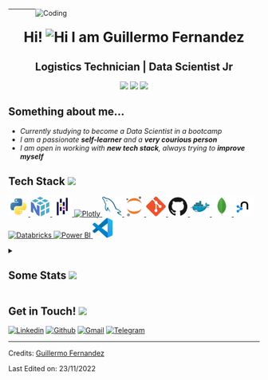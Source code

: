 <!-- Image -->
<picture> <img alt="Coding" src="https://user-images.githubusercontent.com/110403753/196526729-72e5196b-7b20-4d63-8c9e-ce78010e159a.gif" align="right" style="width:450px;heigth:450px;"> </picture>

***
<!-- Greeting -->
<h1 align="center"> 
Hi! 
<picture> <img alt="Hi" src="https://user-images.githubusercontent.com/110403753/198710450-57a3dcf1-8124-400d-9b8f-81a3ad993ec7.gif" width="30px"> </picture>
I am Guillermo Fernandez
</h1>

<!-- Profession and Badges -->
<h2 align="center">
Logistics Technician | Data Scientist Jr
</h2>

<p align="center">
  <picture> <img src="https://img.shields.io/badge/Age-35-brightgreen?style=flat"> </picture>
  <picture> <img src="https://img.shields.io/badge/Lives-Argentina-brightgreen?style=flat"> </picture>
  <picture> <img src="https://img.shields.io/badge/Languages-Spanish%20%26%20English-brightgreen?style=flat"> </picture>
</p>

<h2>
Something about me...
</h2> 

* *Currently studying to become a Data Scientist in a bootcamp*  
* *I am a passionate **self-learner** and a **very courious person***
* *I am open in working with **new tech stack**, always trying to **improve myself***  

<!-- Links of each tool -->
<h2>
Tech Stack
<picture> <img src = "https://i.giphy.com/media/QssGEmpkyEOhBCb7e1/giphy.webp" width="40px"> </picture>
</h2>

<a href="https://www.python.org" target="Python"> <img alt="Python" src="https://raw.githubusercontent.com/devicons/devicon/master/icons/python/python-original.svg" alt="python" style="width:40px;height:40px;"> </a> 
<a href="https://numpy.org/" target="Numpy"> <img alt="Numpy" src="https://github.com/devicons/devicon/blob/master/icons/numpy/numpy-original.svg" alt="Numpy" style="width:40px;height:40px;"> </a>
<a href="https://pandas.pydata.org/" target="Pandas"> <img alt="Pandas" src="https://github.com/devicons/devicon/blob/master/icons/pandas/pandas-original.svg" alt="Pandas" style="width:40px;height:40px;"> </a>
<a href="https://plotly.com/" target="Plotly"> <img alt="Plotly" src="https://img.shields.io/badge/Plotly-239120?style=for-the-badge&logo=plotly&logoColor=white"> </a>
<a href="https://www.mysql.com/" target="MySQL"> <img alt="MySQL" src="https://github.com/devicons/devicon/blob/master/icons/mysql/mysql-original.svg" alt="MySQL" style="width:40px;height:40px;"> </a>
<a href="https://jupyter.org/" target="Jupyter"> <img alt="Jupyter" src="https://github.com/devicons/devicon/blob/master/icons/jupyter/jupyter-original.svg" alt="Jupyter" style="width:40px;height:40px;"> </a>
<a href="https://git-scm.com/" target="Git"> <img alt="git" src="https://github.com/devicons/devicon/blob/master/icons/git/git-original.svg" alt="git" style="width:40px;height:40px;"> </a>
<a href="https://github.com/" target="Github"> <img alt="github" src="https://github.com/devicons/devicon/blob/master/icons/github/github-original.svg" alt="github" style="width:40px;height:40px;"> </a>
<a href="https://www.docker.com" target="Docker"> <img alt="Docker" src="https://github.com/devicons/devicon/blob/master/icons/docker/docker-original.svg" alt="docker" style="width:40px;height:40px;"> </a> 
<a href="https://www.mongodb.com" target="MongoDB"> <img alt="MongoDB" src="https://github.com/devicons/devicon/blob/master/icons/mongodb/mongodb-original.svg" alt="mongoDB" style="width:40px;height:40px;"> </a>
<a href="https://neo4j.com" target="Neo4j"> <img alt="Neo4j" src="https://github.com/devicons/devicon/blob/master/icons/neo4j/neo4j-original.svg" alt="neo4j" style="width:40px;height:40px;"> </a>
<a href="https://www.databricks.com" target="Databricks"> <img alt="Databricks" src="https://img.shields.io/badge/Databricks-FF3621?style=for-the-badge&logo=databricks&logoColor=white"> </a>
<a href="https://powerbi.microsoft.com" target="Power BI"> <img alt="Power BI" src="https://img.shields.io/badge/PowerBI-yellow?style=for-the-badge&logo=powerbi&logoColor=white"> </a>
<a href="https://code.visualstudio.com/" target="Visual Studio Code"> <img alt="VSC" src="https://github.com/devicons/devicon/blob/master/icons/vscode/vscode-original.svg" alt="VSC" style="width:40px;height:40px;"> </a>

<!-- User stats -->
<details> <summary> <h2> 
Some Stats 
<picture> <img src = "https://user-images.githubusercontent.com/110403753/198710768-f6ec7333-b113-4b7a-8b31-df53ef0abe6d.gif" width="40px"> </picture>
</h2> </summary> 

<img Title="Github Stats" alt="Github Stats" src="https://github-readme-stats.vercel.app/api?username=fernandezguille&show_icons=true&count_private=true&theme=tokyonight" style="height:200px;">
<!<img Title="Most used Languages" alt="Most used Languages" src="https://github-readme-stats.vercel.app/api/top-langs/?username=fernandezguille" style="height:200px;">
<img Title="Typing Speed" alt="Typing Speed" src="https://www.ratatype.com/certificates/en/es/0/4/2/4966042.webp?1667340237" style="height:200px;"> 
</details>


<!-- Contact info -->
<h2>
Get in Touch!
<picture> <img src = "https://media.giphy.com/media/6wcBC9tsubD5jrDL6g/giphy.gif" width="80px"> </picture>
</h2>

<a href="https://www.linkedin.com/in/fernandezguillermo"><img alt="Linkedin" title="Connect with me" src="https://img.shields.io/badge/Linkedin-0077B5?style=flat&logo=linkedin&logoColor=white"></a>
<a href="https://github.com/Fernandezguille"><img alt="Github" title="my Github" src="https://img.shields.io/badge/GitHub-100000?style=flat&logo=github&logoColor=white"></a>
<a href="mailto:fernandez.caruso.g@gmail.com"><img alt="Gmail" title="email me" src="https://img.shields.io/badge/Gmail-D14836?style=flat&logo=gmail&logoColor=white"></a>
<a href="https://t.me/guilleyeuge"><img alt="Telegram" title="message me on Telegram" src="https://img.shields.io/badge/Telegram-2CA5E0?style=flat&logo=telegram&logoColor=white"></a>

-----
Credits: [Guillermo Fernandez](https://github.com/fernandezguille)

Last Edited on: 23/11/2022

